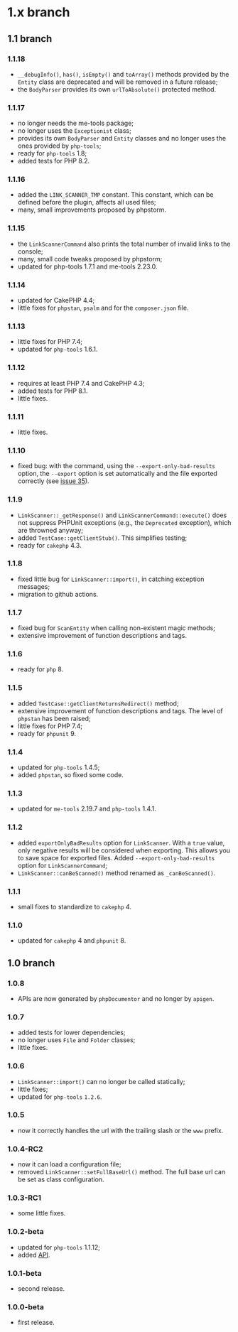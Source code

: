# 1.x branch
## 1.1 branch
### 1.1.18
* `__debugInfo()`, `has()`, `isEmpty()` and `toArray()` methods provided by the `Entity` class are deprecated and will
  be removed in a future release;
* the `BodyParser` provides its own `urlToAbsolute()` protected method.

### 1.1.17
* no longer needs the me-tools package;
* no longer uses the `Exceptionist` class;
* provides its own `BodyParser` and `Entity` classes and no longer uses the ones provided by `php-tools`;
* ready for `php-tools` 1.8;
* added tests for PHP 8.2.

### 1.1.16
* added the `LINK_SCANNER_TMP` constant. This constant, which can be defined before the plugin, affects all used files;
* many, small improvements proposed by phpstorm.

### 1.1.15
* the `LinkScannerCommand` also prints the total number of invalid links to the console;
* many, small code tweaks proposed by phpstorm;
* updated for php-tools 1.7.1 and me-tools 2.23.0.

### 1.1.14
* updated for CakePHP 4.4;
* little fixes for `phpstan`, `psalm` and for the `composer.json` file.

### 1.1.13
* little fixes for PHP 7.4;
* updated for `php-tools` 1.6.1.

### 1.1.12
* requires at least PHP 7.4 and CakePHP 4.3;
* added tests for PHP 8.1.
* little fixes.

### 1.1.11
* little fixes.

### 1.1.10
* fixed bug: with the command, using the `--export-only-bad-results` option, the
    `--export` option is set automatically and the file exported correctly (see
    [issue 35](https://github.com/mirko-pagliai/cakephp-link-scanner/issues/35)).

### 1.1.9
* `LinkScanner::_getResponse()` and `LinkScannerCommand::execute()` does not
    suppress PHPUnit exceptions (e.g., the `Deprecated` exception), which are
    throwned anyway;
* added `TestCase::getClientStub()`. This simplifies testing;
* ready for `cakephp` 4.3.

### 1.1.8
* fixed little bug for `LinkScanner::import()`, in catching exception messages;
* migration to github actions.

### 1.1.7
* fixed bug for `ScanEntity` when calling non-existent magic methods;
* extensive improvement of function descriptions and tags.

### 1.1.6
* ready for `php` 8.

### 1.1.5
* added `TestCase::getClientReturnsRedirect()` method;
* extensive improvement of function descriptions and tags. The level of `phpstan`
    has been raised;
* little fixes for PHP 7.4;
* ready for `phpunit` 9.

### 1.1.4
* updated for `php-tools` 1.4.5;
* added `phpstan`, so fixed some code.

### 1.1.3
* updated for `me-tools` 2.19.7 and `php-tools` 1.4.1.

### 1.1.2
* added `exportOnlyBadResults` option for `LinkScanner`. With a `true` value,
    only negative results will be considered when exporting. This allows you to
    save space for exported files. Added `--export-only-bad-results` option for
    `LinkScannerCommand`;
* `LinkScanner::canBeScanned()` method renamed as `_canBeScanned()`.

### 1.1.1
* small fixes to standardize to `cakephp` 4.

### 1.1.0
* updated for `cakephp` 4 and `phpunit` 8.

## 1.0 branch
### 1.0.8
* APIs are now generated by `phpDocumentor` and no longer by `apigen`.

### 1.0.7
* added tests for lower dependencies;
* no longer uses `File` and `Folder` classes;
* little fixes.

### 1.0.6
* `LinkScanner::import()` can no longer be called statically;
* little fixes;
* updated for `php-tools` `1.2.6`.

### 1.0.5
* now it correctly handles the url with the trailing slash or the `www` prefix.

### 1.0.4-RC2
* now it can load a configuration file;
* removed `LinkScanner::setFullBaseUrl()` method. The full base url can be set
    as class configuration.

### 1.0.3-RC1
* some little fixes.

### 1.0.2-beta
* updated for `php-tools` 1.1.12;
* added [API](//mirko-pagliai.github.io/cakephp-link-scanner).

### 1.0.1-beta
* second release.

### 1.0.0-beta
* first release.
